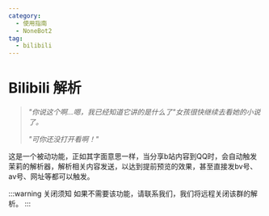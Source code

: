 ```yaml
---
category:
  - 使用指南
  - NoneBot2
tag:
  - bilibili
---
```


# Bilibili 解析

> *"你说这个啊...嗯，我已经知道它讲的是什么了"女孩很快继续去看她的小说了。*
>
> *"可你还没打开看啊！"*

这是一个被动功能，正如其字面意思一样，当分享b站内容到QQ时，会自动触发茉莉的解析器，解析相关内容发送，以达到提前预览的效果，甚至直接发bv号、av号、网址等都可以触发。

:::warning 关闭须知
如果不需要该功能，请联系我们，我们将远程关闭该群的解析。
:::